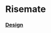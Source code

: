 # Risemate

### [Design](https://www.figma.com/file/z9RJ8IE5p14GlInukEHZhJ/RiseMate?type=design&mode=design&t=Z13UZ87Z1BlHaFeX-0)
